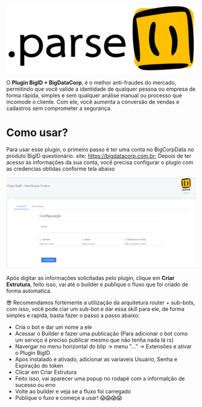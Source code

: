 

![N|Solid](https://raw.githubusercontent.com/Wilkor/img-clonebots/main/logoParseHorizontal.jpeg)


O **Plugin BigID + BigDataCorp**, é o melhor anti-fraudes do mercado, permitindo que você valide a identidade de qualquer pessoa ou empresa de forma rápida, simples e sem qualquer análise manual ou processo que incomode o cliente. Com ele, você aumenta a conversão de vendas e cadastros sem comprometer a segurança.

# Como usar?
 Para usar esse plugin, o primeiro passo é ter uma conta no BigCorpData no produto BigID questionário. site: https://bigdatacorp.com.br;
 Depois de ter acesso as informações da sua conta, você precisa configurar o plugin com as credencias obtidas conforme tela abaixo

![N|Solid](https://raw.githubusercontent.com/Wilkor/doc-plugin-bigid/main/bigID.png)

Após digitar as informações solicitadas pelo plugin, clique em **Criar Estrutura**, feito isso, vai até o builder e publique o fluxo que foi criado de forma automatica.

😎 Recomendamos fortemente a utilização da arquitetura router + sub-bots, com isso, você pode ciar um sub-bot e dar essa skill para ele, de forma simples e rapida, basta fazer o passo a passo abaixo:

- Cria o bot e dar um nome a ele
- Acessar o Builder e fazer uma publicação (Para adicionar o bot como um serviço é preciso publicar mesmo que não tenha nada lá rs)
- Navergar no menu horizontal do blip -> menu "..." -> Extensões e ativar o Plugin BigID
- Apos instalado e ativado, adicionar as variaveis Usuário, Senha e Expiração do token
- Clicar em Criar Estrutura
- Feito isso, vai aparecer uma popup no rodapé com a informalção de sucesso ou erro
- Volte ao builder e veja se a fluxo foi carregado
- Publique o fuxo e começe a usar! 😱😱😱😱
 
